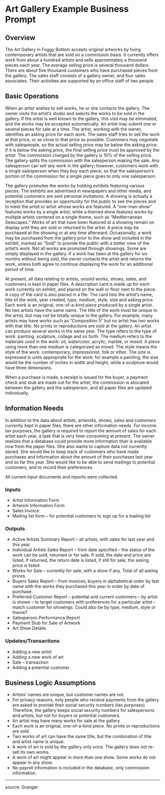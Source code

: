 # Art Gallery Example Business Prompt

## Overview

The Art Gallery in Foggy Bottom accepts original artworks by living contemporary artists that are sold on a commission basis. It currently offers work from about a hundred artists and sells approximately a thousand pieces each year. The average selling price is several thousand dollars. There are about five thousand customers who have purchased pieces from the gallery. The sales staff consists of a gallery owner, and four sales associates. Their activities are supported by an office staff of two people.

## Basic Operations

When an artist wishes to sell works, he or she contacts the gallery. The owner visits the artist’s studio and selects the works to be sold in the gallery. If the artist is well known to the gallery, this visit may be eliminated, and the works may be accepted automatically. An artist may submit one or several pieces for sale at a time. The artist, working with the owner, identifies an asking price for each work. The sales staff tries to sell the work at that price, or as close to that price as possible. Customers may negotiate with salespeople, so the actual selling price may be below the asking price. If it is below the asking price, the final selling price must be approved by the artist. The commission charged by the gallery is 10% of the selling price. The gallery splits the commission with the salesperson making the sale. Any salesperson can sell any work in the gallery; however, customers work with a single salesperson when they buy each piece, so that the salesperson’s portion of the commission for a single piece goes to only one salesperson.

The gallery promotes the works by holding exhibits featuring various pieces. The exhibits are advertised in newspapers and other media, and potential customers are sent personal invitations. A showing is actually a reception that provides an opportunity for the public to see the pieces and to meet the artist or artist whose works are featured. A “one-man-show” features works by a single artist, while a themed show features works by multiple artists centered on a single theme, such as “Mediterranean Seascapes.” Works of art that have been featured at a showing remain on display until they are sold or returned to the artist. A piece may be purchased at the showing or at any time afterward.  Occasionally, a work may be purchased from the gallery prior to the show and included in the exhibit, marked as “Sold” to provide the public with a better view of the artist’s work. Not all works are promoted through showings. Some are simply displayed in the gallery. If a work has been at the gallery for six months without being sold, the owner contacts the artist and returns the work, unless both agree to continue displaying the work for an additional period of time.

At present, all data relating to artists, unsold works, shows, sales, and customers is kept in paper files. A description card is made up for each work currently on exhibit, and placed on the wall or floor next to the piece.  A copy of the card is also placed in a file. The card lists the artist’s name, title of the work, year created, type, medium, style, size and asking price. Each work is an original, one-of-a-kind piece produced by a single artist. No two artists have the same name.  The title of the work must be unique to the artist, but may not be totally unique to the gallery. For example, many artists may have works such as “Composition 5” but no artist has two works with that title. No prints or reproductions are sold at the gallery. An artist can produce several works in the same year. The type refers to the type of work: painting, sculpture, collage and so forth. The medium refers to the materials used in the work: oil, watercolor, acrylic, marble, or mixed. A piece using more than one medium is categorized as mixed. The style means the style of the work: contemporary, impressionist, folk or other. The size is expressed in units appropriate for the work: for example a painting, the size would be the number of inches in width and height, while a sculpture would have three dimensions.

When a purchase is made, a receipt is issued for the buyer, a payment check and stub are made out for the artist, the commission is allocated between the gallery and the salesperson, and all paper files are updated individually.

## Information Needs

In addition to the data about artists, artworks, shows, sales and customers currently kept in paper files, there are other information needs. For income tax purposes, the gallery is required to report the amount of sales for each artist each year, a task that is very time-consuming at present. The owner realizes that a database could provide more information than is available now from the paper files.  She also wants to capture data not currently stored. She would like to keep track of customers who have made purchases and information about the amount of their purchases last year and so far this year. She would like to be able to send mailings to potential customers, and to record their preferences.  

All current input documents and reports were collected.

### Inputs

 + Artist Information Form
 + Artwork Information Form
 + Sales Invoice
 + Mailing list form – for potential customers to sign up for a mailing list

### Outputs

 + Active Artists Summary Report – all artists, with sales for last year and this year.
 + Individual Artists Sales Report – from date specified – the status of the work can be sold, returned or for sale.  If sold, the date and price are listed. If returned, the return date is listed, if still for sale, the asking price is listed.
 + Works for Sale – currently for sale, with a show if any. Total of all asking prices.
 + Buyers Sales Report – from invoices, buyers in alphabetical order by last name with the works they purchased this year in order by date of purchase.
 + Preferred Customer Report – potential and current customers – by artist is shown – to target customers with preferences for a particular artist – match customer for showings. Could also be by type, medium, style or theme?
 + Salesperson Performance Report
 + Payment Stub for Sale of Artwork
 + Art Show Details

### Updates/Transactions

 + Adding a new artist
 + Adding a new work of art
 + Sale – transaction
 + Adding a potential customer

## Business Logic Assumptions

 + Artists’ names are unique, but customer names are not.
 + For privacy reasons, only people who receive payments from the gallery are asked to provide their social security numbers (tax purposes). Therefore, the gallery keeps social security numbers for salespersons and artists, but not for buyers or potential customers.
 + An artist may have many works for sale at the gallery
 + Each work is an original, one-of-a-kind piece. No prints or reproductions are sold.
 + Two works of art can have the same title, but the combination of title and artist name is unique.
 + A work of art is sold by the gallery only once. The gallery does not re-sell its own works.
 + A work of art might appear in more than one show. Some works do not appear in any show.
 + No payroll information is included in the database, only commission information.


<hr>

source: Granger
